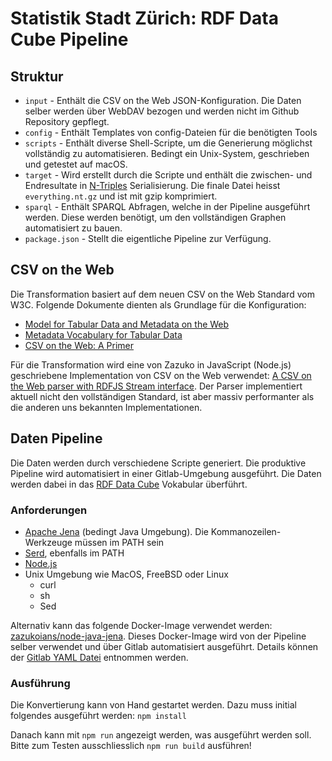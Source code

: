# Statistik Stadt Zürich: RDF Data Cube Pipeline

## Struktur

* `input` - Enthält die CSV on the Web JSON-Konfiguration. Die Daten selber werden über WebDAV bezogen und werden nicht im Github Repository gepflegt.
* `config` - Enthält Templates von config-Dateien für die benötigten Tools
* `scripts` - Enthält diverse Shell-Scripte, um die Generierung möglichst vollständig zu automatisieren. Bedingt ein Unix-System, geschrieben und getestet auf macOS.
* `target` - Wird erstellt durch die Scripte und enthält die zwischen- und Endresultate in [N-Triples](https://en.wikipedia.org/wiki/N-Triples) Serialisierung. Die finale Datei heisst `everything.nt.gz` und ist mit gzip komprimiert.
* `sparql` - Enthält SPARQL Abfragen, welche in der Pipeline ausgeführt werden. Diese werden benötigt, um den vollständigen Graphen automatisiert zu bauen.
* `package.json` - Stellt die eigentliche Pipeline zur Verfügung.


## CSV on the Web

Die Transformation basiert auf dem neuen CSV on the Web Standard vom W3C. Folgende Dokumente dienten als Grundlage für die Konfiguration:

* [Model for Tabular Data and Metadata on the Web](https://www.w3.org/TR/tabular-data-model/)
* [Metadata Vocabulary for Tabular Data](https://www.w3.org/TR/tabular-metadata/)
* [CSV on the Web: A Primer](https://www.w3.org/TR/tabular-data-primer/)

Für die Transformation wird eine von Zazuko in JavaScript (Node.js) geschriebene Implementation von CSV on the Web verwendet: [A CSV on the Web parser with RDFJS Stream interface](https://github.com/rdf-ext/rdf-parser-csvw). Der Parser implementiert aktuell nicht den vollständigen Standard, ist aber massiv performanter als die anderen uns bekannten Implementationen.

## Daten Pipeline

Die Daten werden durch verschiedene Scripte generiert. Die produktive Pipeline wird automatisiert in einer Gitlab-Umgebung ausgeführt. Die Daten werden dabei in das [RDF Data Cube](https://www.w3.org/TR/vocab-data-cube/) Vokabular überführt.

### Anforderungen

* [Apache Jena](https://jena.apache.org/download/index.cgi) (bedingt Java Umgebung). Die Kommanozeilen-Werkzeuge müssen im PATH sein
* [Serd](https://drobilla.net/software/serd), ebenfalls im PATH
* [Node.js](https://nodejs.org/)
* Unix Umgebung wie MacOS, FreeBSD oder Linux
  * curl
  * sh
  * Sed

Alternativ kann das folgende Docker-Image verwendet werden: [zazukoians/node-java-jena](https://hub.docker.com/r/zazukoians/node-java-jena/). Dieses Docker-Image wird von der Pipeline selber verwendet und über Gitlab automatisiert ausgeführt. Details können der [Gitlab YAML Datei](.gitlab-ci.yml) entnommen werden.

### Ausführung

Die Konvertierung kann von Hand gestartet werden. Dazu muss initial folgendes ausgeführt werden: `npm install`

Danach kann mit `npm run` angezeigt werden, was ausgeführt werden soll. Bitte zum Testen ausschliesslich `npm run build` ausführen!


